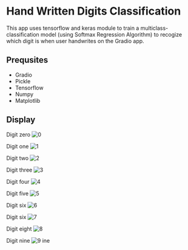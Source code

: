 # Hand Written Digits Classification
This app uses tensorflow and keras module to train a multiclass-classification model (using Softmax Regression Algorithm) to recogize which digit is when user handwrites on the Gradio app.

## Prequsites
  - Gradio
  - Pickle
  - Tensorflow
  - Numpy
  - Matplotlib


## Display
Digit zero
![0](https://user-images.githubusercontent.com/117391498/233547377-709c45f2-7e2d-47bc-a1db-ba422f8a464c.jpeg)

Digit one
![1](https://user-images.githubusercontent.com/117391498/233547414-5519dad1-e075-4664-9296-c87c71364409.jpeg)

Digit two
![2](https://user-images.githubusercontent.com/117391498/233547417-d19c2341-2ec2-4b66-8e0e-98ef56a91ca9.jpeg)

Digit three
![3](https://user-images.githubusercontent.com/117391498/233547410-f45f18a0-da3b-4b42-82d3-61915bfd8cd9.jpeg)

Digit four
![4](https://user-images.githubusercontent.com/117391498/233547499-5be99068-eed4-46a6-bfcf-3902c4b615f8.jpeg)

Digit five
![5](https://user-images.githubusercontent.com/117391498/233547496-7055264d-590c-4a3a-89c8-0778478e3e38.jpeg)

Digit six
![6](https://user-images.githubusercontent.com/117391498/233547488-de3c99db-9ddb-4e48-a452-5e84d824dc9a.jpeg)

Digit six
![7](https://user-images.githubusercontent.com/117391498/233548297-3e9ca4bc-840e-4c8c-9027-ab064a174093.jpeg)

Digit eight
![8](https://user-images.githubusercontent.com/117391498/233547576-0ef90486-53d0-4b51-8074-f57f3f85aa23.jpeg)

Digit nine
![9](https://user-images.githubusercontent.com/117391498/233548321-0160a92b-477d-4bd2-b7de-082901131631.jpeg)
ine


